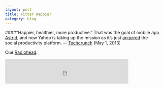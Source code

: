 ```yaml
---
layout: post
title: Fitter Happier
category: blog
---
```


####“Happier, healthier, more productive.” That was the goal of mobile app [Astrid](http://www.astrid.com/), and now Yahoo is taking up the mission as it’s just [acquired](https://twitter.com/YahooInc/status/329721496530456576) the social productivity platform.
-- [Techcrunch](http://techcrunch.com/2013/05/01/yahoo-acquires-to-do-app-astrid/) (May 1, 2013) 

Cue [Radiohead](http://rapgenius.com/Radiohead-fitter-happier-lyrics).

<iframe width="400" height="80" src="https://rd.io/i/QHfUK1wlRA/" frameborder="0"> </iframe>
